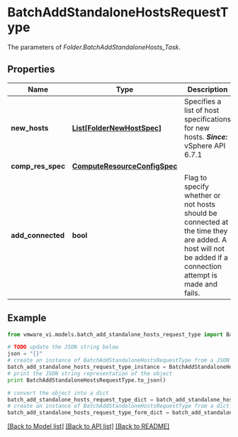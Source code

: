 # BatchAddStandaloneHostsRequestType

The parameters of *Folder.BatchAddStandaloneHosts_Task*. 

## Properties
Name | Type | Description | Notes
------------ | ------------- | ------------- | -------------
**new_hosts** | [**List[FolderNewHostSpec]**](FolderNewHostSpec.md) | Specifies a list of host specifications for new hosts.  ***Since:*** vSphere API 6.7.1  | [optional] 
**comp_res_spec** | [**ComputeResourceConfigSpec**](ComputeResourceConfigSpec.md) |  | [optional] 
**add_connected** | **bool** | Flag to specify whether or not hosts should be connected at the time they are added. A host will not be added if a connection attempt is made and fails.  | 

## Example

```python
from vmware_vi.models.batch_add_standalone_hosts_request_type import BatchAddStandaloneHostsRequestType

# TODO update the JSON string below
json = "{}"
# create an instance of BatchAddStandaloneHostsRequestType from a JSON string
batch_add_standalone_hosts_request_type_instance = BatchAddStandaloneHostsRequestType.from_json(json)
# print the JSON string representation of the object
print BatchAddStandaloneHostsRequestType.to_json()

# convert the object into a dict
batch_add_standalone_hosts_request_type_dict = batch_add_standalone_hosts_request_type_instance.to_dict()
# create an instance of BatchAddStandaloneHostsRequestType from a dict
batch_add_standalone_hosts_request_type_form_dict = batch_add_standalone_hosts_request_type.from_dict(batch_add_standalone_hosts_request_type_dict)
```
[[Back to Model list]](../README.md#documentation-for-models) [[Back to API list]](../README.md#documentation-for-api-endpoints) [[Back to README]](../README.md)


